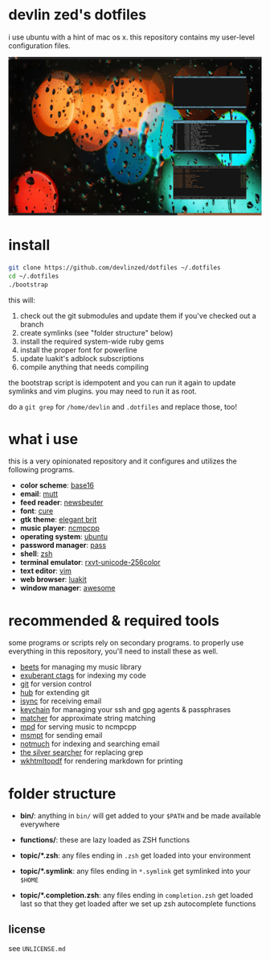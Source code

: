 devlin zed's dotfiles
=====================

i use ubuntu with a hint of mac os x.  this repository contains my user-level
configuration files.

![screenshpt](screenshot.png)

install
=======

```sh
git clone https://github.com/devlinzed/dotfiles ~/.dotfiles
cd ~/.dotfiles
./bootstrap
```

this will:

1. check out the git submodules and update them if you've checked out a branch
2. create symlinks (see "folder structure" below)
3. install the required system-wide ruby gems
4. install the proper font for powerline
5. update luakit's adblock subscriptions
6. compile anything that needs compiling

the bootstrap script is idempotent and you can run it again to update symlinks
and vim plugins.  you may need to run it as root.

do a `git grep` for `/home/devlin` and `.dotfiles` and replace those, too!

what i use
==========

this is a very opinionated repository and it configures and utilizes the
following programs.

* **color scheme**: [base16](https://github.com/chriskempson/base16)
* **email**: [mutt](http://mutt.org/)
* **feed reader**: [newsbeuter](http://newsbeuter.org/)
* **font**: [cure](http://artwizaleczapka.sourceforge.net/)
* **gtk theme**: [elegant brit](http://grvrulz.deviantart.com/art/Elegant-Brit-gnome3-208925032)
* **music player**: [ncmpcpp](http://ncmpcpp.rybczak.net/)
* **operating system**: [ubuntu](http://ubuntu.com)
* **password manager**: [pass](http://zx2c4.com/projects/password-store/)
* **shell**: [zsh](http://zsh.org/)
* **terminal emulator**: [rxvt-unicode-256color](https://en.wikipedia.org/wiki/Rxvt)
* **text editor**: [vim](http://vim.org)
* **web browser**: [luakit](http://luakit.org)
* **window manager**: [awesome](http://awesome.naquadah.org/)

recommended & required tools
============================

some programs or scripts rely on secondary programs.  to properly use
everything in this repository, you'll need to install these as well.

* [beets](http://beets.radbox.org) for managing my music library
* [exuberant ctags](http://ctags.sourceforge.net/) for indexing my code
* [git](http://git-scm.org) for version control
* [hub](https://github.com/defunkt/hub) for extending git
* [isync](http://isync.sourceforge.net/) for receiving email
* [keychain](http://www.funtoo.org/wiki/Keychain) for managing your ssh and gpg
  agents & passphrases
* [matcher](https://github.com/burke/matcher) for approximate string matching
* [mpd](http://mpd.wikia.com/wiki/Music_Player_Daemon_Wiki) for serving music
  to ncmpcpp
* [msmpt](http://msmtp.sourceforge.net) for sending email
* [notmuch](http://notmuchmail.org/) for indexing and searching email
* [the silver searcher](https://github.com/ggreer/the_silver_searcher) for
  replacing grep
* [wkhtmltopdf](http://code.google.com/p/wkhtmltopdf/) for rendering markdown
  for printing

folder structure
================

- **bin/**: anything in `bin/` will get added to your `$PATH` and be made
  available everywhere

- **functions/**: these are lazy loaded as ZSH functions

- **topic/\*.zsh**: any files ending in `.zsh` get loaded into your environment

- **topic/\*.symlink**: any files ending in `*.symlink` get symlinked into your
  `$HOME`

- **topic/\*.completion.zsh**: any files ending in `completion.zsh` get loaded
  last so that they get loaded after we set up zsh autocomplete functions

license
-------

see `UNLICENSE.md`
